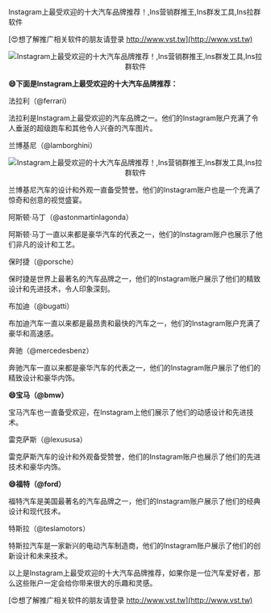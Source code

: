 Instagram上最受欢迎的十大汽车品牌推荐！,Ins营销群推王,Ins群发工具,Ins拉群软件

[😍想了解推广相关软件的朋友请登录 http://www.vst.tw](http://www.vst.tw)

 <center><img src="https://vst.tw/MP4/tuiguang/png/4.png" alt="Instagram上最受欢迎的十大汽车品牌推荐！,Ins营销群推王,Ins群发工具,Ins拉群软件"></center>

**😄下面是Instagram上最受欢迎的十大汽车品牌推荐：**

法拉利（@ferrari）

法拉利是Instagram上最受欢迎的汽车品牌之一。他们的Instagram账户充满了令人垂涎的超级跑车和其他令人兴奋的汽车图片。

兰博基尼（@lamborghini）

 <center><img src="https://vst.tw/MP4/tuiguang/png/3.png" alt="Instagram上最受欢迎的十大汽车品牌推荐！,Ins营销群推王,Ins群发工具,Ins拉群软件"></center>

兰博基尼汽车的设计和外观一直备受赞誉。他们的Instagram账户也是一个充满了惊奇和创意的视觉盛宴。

阿斯顿·马丁（@astonmartinlagonda）

阿斯顿·马丁一直以来都是豪华汽车的代表之一，他们的Instagram账户也展示了他们非凡的设计和工艺。

保时捷（@porsche）

保时捷是世界上最著名的汽车品牌之一，他们的Instagram账户展示了他们的精致设计和先进技术，令人印象深刻。

布加迪（@bugatti）

布加迪汽车一直以来都是最昂贵和最快的汽车之一，他们的Instagram账户充满了豪华和高速感。

奔驰（@mercedesbenz）

奔驰汽车一直以来都是豪华汽车的代表之一，他们的Instagram账户展示了他们的精致设计和豪华内饰。

**😄宝马（@bmw）**

宝马汽车也一直备受欢迎，在Instagram上他们展示了他们的动感设计和先进技术。

雷克萨斯（@lexususa）

雷克萨斯汽车的设计和外观备受赞誉，他们的Instagram账户也展示了他们的先进技术和豪华内饰。

**😄福特（@ford）**

福特汽车是美国最著名的汽车品牌之一，他们的Instagram账户展示了他们的经典设计和现代技术。

特斯拉（@teslamotors）

特斯拉汽车是一家新兴的电动汽车制造商，他们的Instagram账户展示了他们的创新设计和未来技术。

以上是Instagram上最受欢迎的十大汽车品牌推荐，如果你是一位汽车爱好者，那么这些账户一定会给你带来很大的乐趣和灵感。

[😍想了解推广相关软件的朋友请登录 http://www.vst.tw](http://www.vst.tw)



